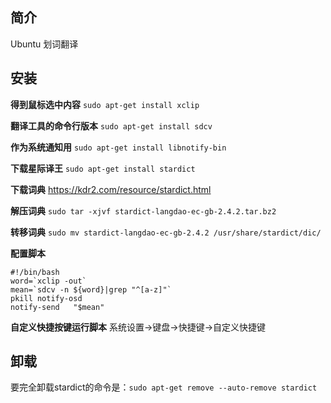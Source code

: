 ## 简介
Ubuntu 划词翻译

## 安装

**得到鼠标选中内容**
`sudo apt-get install xclip`

**翻译工具的命令行版本**
`sudo apt-get install sdcv`

**作为系统通知用**
`sudo apt-get install libnotify-bin`

**下载星际译王**
`sudo apt-get install stardict`

**下载词典**
https://kdr2.com/resource/stardict.html

**解压词典**
`sudo tar -xjvf stardict-langdao-ec-gb-2.4.2.tar.bz2`

**转移词典**
`sudo mv stardict-langdao-ec-gb-2.4.2 /usr/share/stardict/dic/`

**配置脚本**
```
#!/bin/bash
word=`xclip -out`
mean=`sdcv -n ${word}|grep "^[a-z]"`
pkill notify-osd
notify-send   "$mean"
```

**自定义快捷按键运行脚本**
系统设置->键盘->快捷键->自定义快捷键

## 卸载
要完全卸载stardict的命令是：`sudo apt-get remove --auto-remove stardict`
